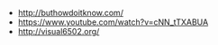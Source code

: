 * http://buthowdoitknow.com/
* https://www.youtube.com/watch?v=cNN_tTXABUA
* http://visual6502.org/
